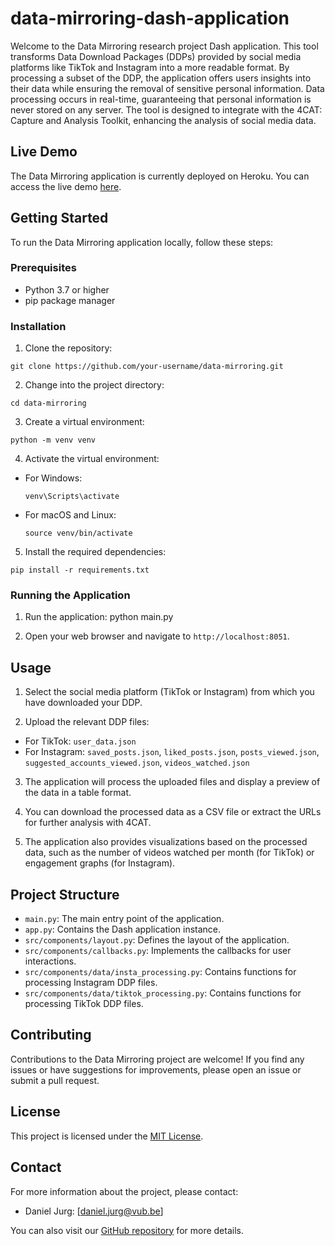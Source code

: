# data-mirroring-dash-application

Welcome to the Data Mirroring research project Dash application. This tool transforms Data Download Packages (DDPs) provided by social media platforms like TikTok and Instagram into a more readable format. By processing a subset of the DDP, the application offers users insights into their data while ensuring the removal of sensitive personal information. Data processing occurs in real-time, guaranteeing that personal information is never stored on any server. The tool is designed to integrate with the 4CAT: Capture and Analysis Toolkit, enhancing the analysis of social media data.

## Live Demo

The Data Mirroring application is currently deployed on Heroku. You can access the live demo [here](https://data-mirroring-b65b623911e5.herokuapp.com/).

## Getting Started

To run the Data Mirroring application locally, follow these steps:

### Prerequisites

- Python 3.7 or higher
- pip package manager

### Installation

1. Clone the repository:
```
git clone https://github.com/your-username/data-mirroring.git
```

2. Change into the project directory:
```
cd data-mirroring
```

3. Create a virtual environment:
```
python -m venv venv
```

4. Activate the virtual environment:
- For Windows:
  ```
  venv\Scripts\activate
  ```
- For macOS and Linux:
  ```
  source venv/bin/activate
  ```

5. Install the required dependencies:
```
pip install -r requirements.txt
```

### Running the Application

1. Run the application:
python main.py

2. Open your web browser and navigate to `http://localhost:8051`.

## Usage

1. Select the social media platform (TikTok or Instagram) from which you have downloaded your DDP.

2. Upload the relevant DDP files:
- For TikTok: `user_data.json`
- For Instagram: `saved_posts.json`, `liked_posts.json`, `posts_viewed.json`, `suggested_accounts_viewed.json`, `videos_watched.json`

3. The application will process the uploaded files and display a preview of the data in a table format.

4. You can download the processed data as a CSV file or extract the URLs for further analysis with 4CAT.

5. The application also provides visualizations based on the processed data, such as the number of videos watched per month (for TikTok) or engagement graphs (for Instagram).

## Project Structure

- `main.py`: The main entry point of the application.
- `app.py`: Contains the Dash application instance.
- `src/components/layout.py`: Defines the layout of the application.
- `src/components/callbacks.py`: Implements the callbacks for user interactions.
- `src/components/data/insta_processing.py`: Contains functions for processing Instagram DDP files.
- `src/components/data/tiktok_processing.py`: Contains functions for processing TikTok DDP files.

## Contributing

Contributions to the Data Mirroring project are welcome! If you find any issues or have suggestions for improvements, please open an issue or submit a pull request.

## License

This project is licensed under the [MIT License](LICENSE).

## Contact

For more information about the project, please contact:

- Daniel Jurg: [daniel.jurg@vub.be]

You can also visit our [GitHub repository](https://github.com/dj-urg/data-mirroring-overview) for more details.
